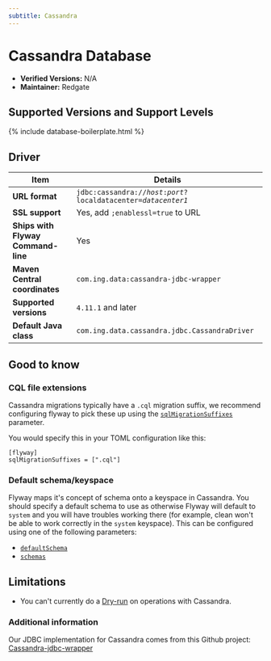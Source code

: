 ```yaml
---
subtitle: Cassandra
---
```

# Cassandra Database

- **Verified Versions:** N/A
- **Maintainer:** Redgate


## Supported Versions and Support Levels

{% include database-boilerplate.html %}

## Driver

| Item                                      | Details                                                                                     |
|-------------------------------------------|---------------------------------------------------------------------------------------------|
| **URL format**                            | <code>jdbc:cassandra://<i>host</i>:<i>port</i>?localdatacenter=<i>datacenter1</i></code>     |
| **SSL support**                           | Yes, add `;enablessl=true` to URL                                                           |
| **Ships with Flyway Command-line**        | Yes                                                                                         |
| **Maven Central coordinates**             | `com.ing.data:cassandra-jdbc-wrapper`                                                       |
| **Supported versions**                    | `4.11.1` and later                                                                          |
| **Default Java class**                    | `com.ing.data.cassandra.jdbc.CassandraDriver`                                               |

## Good to know
### CQL file extensions
Cassandra migrations typically have a `.cql` migration suffix, we recommend configuring flyway to pick these up using the [`sqlMigrationSuffixes`](/configuration/parameters/flyway/sql-migration-suffixes) parameter.

You would specify this in your TOML configuration like this:
```
[flyway]
sqlMigrationSuffixes = [".cql"]
```
### Default schema/keyspace

Flyway maps it's concept of schema onto a keyspace in Cassandra. You should specify a default schema to use as otherwise Flyway will default to `system` and you will have troubles working there (for example, clean won't be able to work correctly in the `system` keyspace).
This can be configured using one of the following parameters:
- [`defaultSchema`](/configuration/parameters/flyway/default-schema)
- [`schemas`](/configuration/parameters/environments/schemas)

## Limitations

- You can't currently do a [Dry-run](<Concepts/Dry Runs>) on operations with Cassandra.

### Additional information
Our JDBC implementation for Cassandra comes from this Github project:
[Cassandra-jdbc-wrapper](https://github.com/ing-bank/cassandra-jdbc-wrapper)